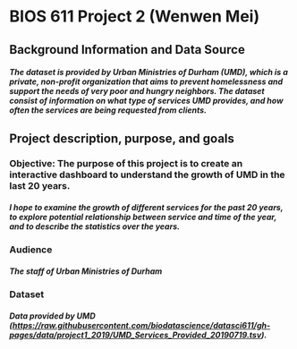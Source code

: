 # BIOS 611 Project 2 (Wenwen Mei) 

## Background Information and Data Source 
##### The dataset is provided by Urban Ministries of Durham (UMD), which is a private, non-profit organization that aims to prevent homelessness and support the needs of very poor and hungry neighbors. The dataset consist of information on what type of services UMD provides, and how often the services are being requested from clients.

## Project description, purpose, and goals
### Objective: The purpose of this project is to create an interactive dashboard to understand the growth of UMD in the last 20 years. 
##### I hope to examine the growth of different services for the past 20 years, to explore potential relationship between service and time of the year, and to describe the statistics over the years. 

### Audience
  ##### The staff of Urban Ministries of Durham 

### Dataset 
##### Data provided by UMD (https://raw.githubusercontent.com/biodatascience/datasci611/gh-pages/data/project1_2019/UMD_Services_Provided_20190719.tsv).




